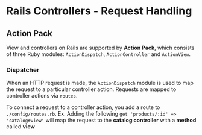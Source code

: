 # Rails Controllers - Request Handling

## Action Pack
View and controllers on Rails are supported by **Action Pack**, which consists
of three Ruby modules: `ActionDispatch`, `ActionController` and `ActionView`.

### Dispatcher
When an HTTP request is made, the `ActionDispatch` module is used to map the
request to a particular controller action. Requests are mapped to controller
actions via `routes`.

To connect a request to a controller action, you add a route to `./config/routes.rb`.
Ex. Adding the following `get 'products/:id' => 'catalog#view'` will map the
request to the **catalog controller** with a **method** called **view**
